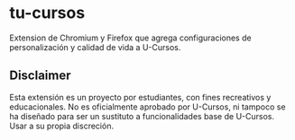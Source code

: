 # tu-cursos
Extension de Chromium y Firefox que agrega configuraciones de personalización y calidad de vida a U-Cursos.

## Disclaimer

Esta extensión es un proyecto por estudiantes, con fines recreativos y educacionales. No es oficialmente aprobado por U-Cursos, ni tampoco se ha diseñado para ser un sustituto a funcionalidades base de U-Cursos. Usar a su propia discreción.
